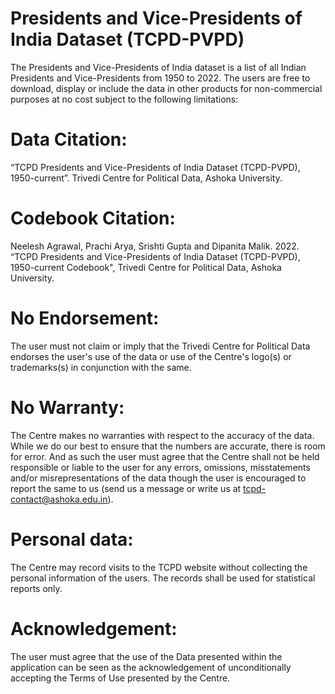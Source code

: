 # Presidents and Vice-Presidents of India Dataset (TCPD-PVPD)

The Presidents and Vice-Presidents of India dataset is a list of all Indian Presidents and Vice-Presidents from 1950 to 2022. The users are free to download, display or include the data in other products for non-commercial purposes at no cost subject to the following limitations: 

# Data Citation: 
“TCPD Presidents and Vice-Presidents of India Dataset (TCPD-PVPD), 1950-current”. Trivedi Centre for Political Data, Ashoka University.
# Codebook Citation: 
Neelesh Agrawal, Prachi Arya, Srishti Gupta and Dipanita Malik. 2022. “TCPD Presidents and Vice-Presidents of India Dataset (TCPD-PVPD), 1950-current Codebook", Trivedi Centre for Political Data, Ashoka University.
# No Endorsement: 
The user must not claim or imply that the Trivedi Centre for Political Data endorses the user's use of the data or use of the Centre's logo(s) or trademarks(s) in conjunction with the same.
# No Warranty: 
The Centre makes no warranties with respect to the accuracy of the data. While we do our best to ensure that the numbers are accurate, there is room for error. And as such the user must agree that the Centre shall not be held responsible or liable to the user for any errors, omissions, misstatements and/or misrepresentations of the data though the user is encouraged to report the same to us (send us a message or write us at tcpd-contact@ashoka.edu.in).
# Personal data: 
The Centre may record visits to the TCPD website without collecting the personal information of the users. The records shall be used for statistical reports only.
# Acknowledgement: 
The user must agree that the use of the Data presented within the application can be seen as the acknowledgement of unconditionally accepting the Terms of Use presented by the Centre.
